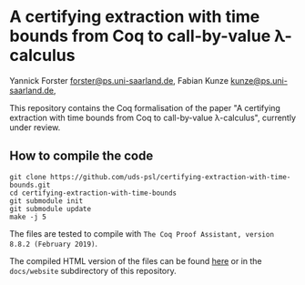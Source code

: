# A certifying extraction with time bounds from Coq to call-by-value λ-calculus


Yannick Forster <forster@ps.uni-saarland.de>, Fabian Kunze <kunze@ps.uni-saarland.de>, 


This repository contains the Coq formalisation of the paper "A certifying extraction with time bounds from Coq to call-by-value λ-calculus", currently under review.

## How to compile the code

``` shell
git clone https://github.com/uds-psl/certifying-extraction-with-time-bounds.git
cd certifying-extraction-with-time-bounds
git submodule init
git submodule update
make -j 5
```

The files are tested to compile with `The Coq Proof Assistant, version 8.8.2 (February 2019)`.

The compiled HTML version of the files can be found [here](https://uds-psl.github.io/certifying-extraction-with-time-bounds/website/toc.html) or in the `docs/website` subdirectory of this repository.
